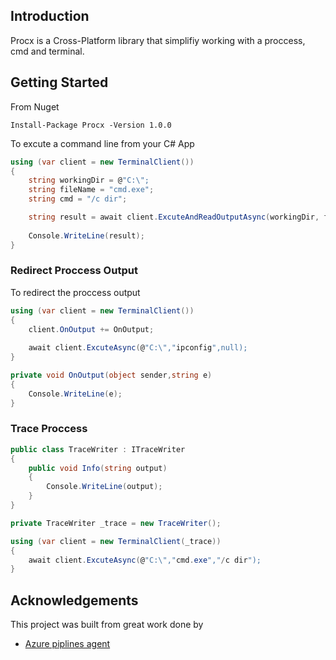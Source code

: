 ## Introduction
Procx is a Cross-Platform library that simplifiy working with a proccess, cmd and terminal. 

## Getting Started

From Nuget

`Install-Package Procx -Version 1.0.0`

To excute a command line from your C# App

```csharp
using (var client = new TerminalClient())
{
    string workingDir = @"C:\";
    string fileName = "cmd.exe";
    string cmd = "/c dir";

    string result = await client.ExcuteAndReadOutputAsync(workingDir, fileName, cmd);
    
    Console.WriteLine(result);
}
```
### Redirect Proccess Output
To redirect the proccess output

```csharp
using (var client = new TerminalClient())
{
    client.OnOutput += OnOutput;
    
    await client.ExcuteAsync(@"C:\","ipconfig",null);
}

private void OnOutput(object sender,string e)
{
    Console.WriteLine(e);
}
```
### Trace Proccess

```csharp
public class TraceWriter : ITraceWriter
{
    public void Info(string output)
    {
        Console.WriteLine(output);
    }
}

private TraceWriter _trace = new TraceWriter();

using (var client = new TerminalClient(_trace))
{
    await client.ExcuteAsync(@"C:\","cmd.exe","/c dir");
}

```

## Acknowledgements

This project was built from great work done by

* [Azure piplines agent](https://github.com/microsoft/azure-pipelines-agent)

